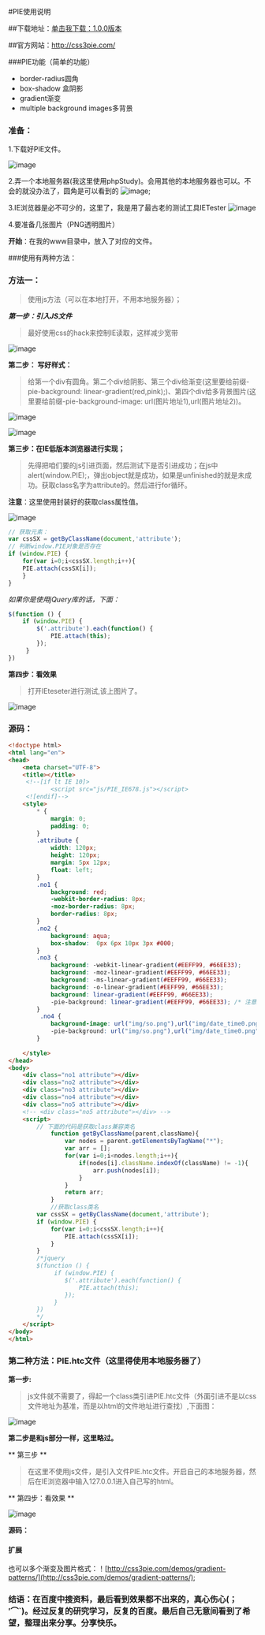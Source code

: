 #PIE使用说明

##下载地址：[单击我下载：1.0.0版本](https://cloud.github.com/downloads/lojjic/PIE/PIE-1.0.0.zip)

##官方网站：http://css3pie.com/

###PIE功能（简单的功能）

- border-radius圆角 
- box-shadow 盒阴影 
- gradient渐变 
- multiple background images多背景

### 准备：

1.下载好PIE文件。

![image](http://a3.qpic.cn/psb?/V13eqRud0c3Eb1/2LSrMbpnuExF9z3wQmva4urKevJzkRg3h7ule*vxmv8!/b/dPYAAAAAAAAA&ek=1&kp=1&pt=0&bo=SAJxAEgCcQADGTw!&su=456260561&tm=1483851600&sce=0-12-12&rf=2-9)

2.弄一个本地服务器(我这里使用phpStudy)。会用其他的本地服务器也可以。不会的就没办法了，圆角是可以看到的
![image](http://a4.qpic.cn/psb?/V13eqRud0c3Eb1/XGk*UzraDtIPAjlfCiLVNM*DO8R1d69rdM7Fft03cBw!/b/dB8BAAAAAAAA&ek=1&kp=1&pt=0&bo=RwBOAEcATgADGTw!&su=545148529&tm=1483851600&sce=0-12-12&rf=2-9);

3.IE浏览器是必不可少的，这里了，我是用了最古老的测试工具IETester
![image](http://a1.qpic.cn/psb?/V13eqRud0c3Eb1/.NiqTKzdOnk54rNEF2T30UeUUII2mq1xiXhe4SMKTqc!/b/dNwAAAAAAAAA&ek=1&kp=1&pt=0&bo=RgBLAAAAAAADFz8!&su=219166769&tm=1483851600&sce=0-12-12&rf=2-9)

4.要准备几张图片（PNG透明图片）

**开始**：在我的www目录中，放入了对应的文件。

###使用有两种方法：

### 方法一：

> 使用js方法（可以在本地打开，不用本地服务器）；

***第一步：引入JS文件***

> 最好使用css的hack来控制IE读取，这样减少宽带

![image](http://a2.qpic.cn/psb?/V13eqRud0c3Eb1/NwbQesaXGuhyHDe8qxTkLZREKeLgOUAs7mlrIhN0wOI!/b/dOUAAAAAAAAA&ek=1&kp=1&pt=0&bo=tgEqAQAAAAADF64!&su=3108160145&tm=1483851600&sce=0-12-12&rf=2-9)

**第二步： 写好样式：**

> 给第一个div有圆角。第二个div给阴影、第三个div给渐变(这里要给前缀-pie-background: linear-gradient(red,pink);)、第四个div给多背景图片(这里要给前缀-pie-background-image: url(图片地址1),url(图片地址2))。

![image](http://a4.qpic.cn/psb?/V13eqRud0c3Eb1/nuu41XqLeDHmqZGtGbi1Cp5Em2wVsEyR2FGc2RGbtzQ!/b/dHcBAAAAAAAA&ek=1&kp=1&pt=0&bo=EAKOAAAAAAADF64!&su=5162276385&tm=1483851600&sce=0-12-12&rf=2-9)

![image](http://a3.qpic.cn/psb?/V13eqRud0c3Eb1/m9JBOhPhBpzUP1kOx6a9ecixe21xYmSTisn9AO08VGU!/b/dHoBAAAAAAAA&ek=1&kp=1&pt=0&bo=OgK.AAAAAAADF7Q!&su=486568737&tm=1483851600&sce=0-12-12&rf=2-9)

**第三步：在IE低版本浏览器进行实现；**

> 先得把咱们要的js引进页面，然后测试下是否引进成功；在js中alert(window.PIE);，弹出object就是成功，如果是unfinished的就是未成功。获取class名字为attribute的。然后进行for循环。

**注意**：这里使用封装好的获取class属性值。

![image](http://a3.qpic.cn/psb?/V13eqRud0c3Eb1/.bp7avoz0xj3ZoRjI7dzWfq7MnoWURbe34RGVHvI6OE!/b/dAoBAAAAAAAA&ek=1&kp=1&pt=0&bo=7gH5AAAAAAADBzQ!&su=4155881265&tm=1483851600&sce=0-12-12&rf=2-9)

```javascript
// 获取元素：
var cssSX = getByClassName(document,'attribute');
// 判断window.PIE对象是否存在
if (window.PIE) {
    for(var i=0;i<cssSX.length;i++){
	PIE.attach(cssSX[i]);
    }
}
```

*如果你是使用jQuery库的话，下面：*
```JavaScript
$(function () {
	if (window.PIE) {
		$('.attribute').each(function() {
			PIE.attach(this);
		});
	 }
})
```

**第四步：看效果**

> 打开IEteseter进行测试,该上图片了。

![image](http://a2.qpic.cn/psb?/V13eqRud0c3Eb1/dk9P.kT6D9BM*00qHXoQ4KbGmZxsECI*P95TkW.L0jI!/b/dN0AAAAAAAAA&ek=1&kp=1&pt=0&bo=ywPMAAAAAAADFzY!&su=3152755329&tm=1483851600&sce=0-12-12&rf=2-9)

### 源码：

```html
<!doctype html>
<html lang="en">
<head>
	<meta charset="UTF-8">
	<title></title>
	 <!--[if lt IE 10]>
	        <script src="js/PIE_IE678.js"></script>
	 <![endif]-->
	<style>
		* {
			margin: 0;
			padding: 0;
		}
		.attribute {
			width: 120px;
			height: 120px;
			margin: 5px 12px;
			float: left;
		}
		.no1 {
			background: red;
			-webkit-border-radius: 8px;
			-moz-border-radius: 8px;
			border-radius: 8px;
		}
		.no2 {
			background: aqua;
			box-shadow:  0px 6px 10px 3px #000;
		}
		.no3 {
			background: -webkit-linear-gradient(#EEFF99, #66EE33);
			background: -moz-linear-gradient(#EEFF99, #66EE33);
			background: -ms-linear-gradient(#EEFF99, #66EE33);
			background: -o-linear-gradient(#EEFF99, #66EE33);
			background: linear-gradient(#EEFF99, #66EE33);
			-pie-background: linear-gradient(#EEFF99, #66EE33); /* 注意：这里要加前缀 */
		}
		 .no4 {
			background-image: url("img/so.png"),url("img/date_time0.png");
			-pie-background: url("img/so.png"),url("img/date_time0.png");
		}
		
	</style>
</head>
<body>
	<div class="no1 attribute"></div>
	<div class="no2 attribute"></div>
	<div class="no3 attribute"></div>
	<div class="no4 attribute"></div>
	<div class="no5 attribute"></div>
	<!-- <div class="no5 attribute"></div> -->
	<script>
		// 下面的代码是获取class兼容类名
		    function getByClassName(parent,className){
		        var nodes = parent.getElementsByTagName("*");
		        var arr = [];
		        for(var i=0;i<nodes.length;i++){
		            if(nodes[i].className.indexOf(className) != -1){
		                arr.push(nodes[i]);
		            }
		        }
		        return arr;
		    }
		    //获取class类名
		var cssSX = getByClassName(document,'attribute');
		if (window.PIE) {
		    for(var i=0;i<cssSX.length;i++){
		        PIE.attach(cssSX[i]);
		    }
		}
		/*jquery
		$(function () {
			 if (window.PIE) {
				$('.attribute').each(function() {
				 	PIE.attach(this);
				});
			 }
		})
		*/
	</script>
</body>
</html>

```

### 第二种方法：PIE.htc文件（这里得使用本地服务器了）

**第一步:**

> js文件就不需要了，得起一个class类引进PIE.htc文件（外面引进不是以css文件地址为基准，而是以html的文件地址进行查找）,下面图：

![image](http://a1.qpic.cn/psb?/V13eqRud0c3Eb1/ItemuLVQEAo3*V2.thEeVXDtMP6QazeByl9d51X7bZI!/b/dHgBAAAAAAAA&ek=1&kp=1&pt=0&bo=ogObAAAAAAADFwg!&su=2172683361&tm=1483851600&sce=0-12-12&rf=2-9)

**第二步是和js部分一样，这里略过。**

** 第三步 **

> 在这里不使用js文件，是引入文件PIE.htc文件。开启自己的本地服务器，然后在IE浏览器中输入127.0.0.1进入自己写的html。

** 第四步：看效果 **

![image](http://a1.qpic.cn/psb?/V13eqRud0c3Eb1/H6sNXZCcI.7dt.5WHsaShYxZyq*wAhumn2dF.bKGpsE!/b/dHgBAAAAAAAA&ek=1&kp=1&pt=0&bo=MQPKAAAAAAADF8o!&su=2182959105&tm=1483851600&sce=0-12-12&rf=2-9)

**源码：**

#### 扩展

也可以多个渐变及图片格式：！[http://css3pie.com/demos/gradient-patterns/](http://css3pie.com/demos/gradient-patterns/);

### 结语：在百度中搜资料，最后看到效果都不出来的，真心伤心(；′⌒`)。经过反复的研究学习，反复的百度。最后自己无意间看到了希望，整理出来分享。分享快乐。
